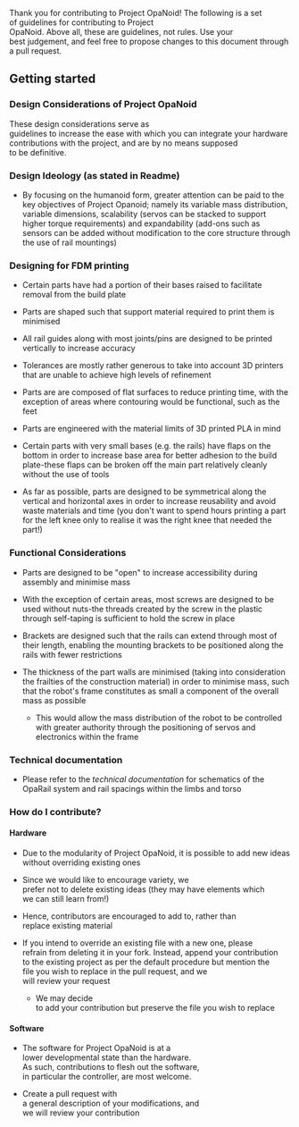 Thank you for contributing to Project OpaNoid! The following is a set
of guidelines for contributing to Project
OpaNoid. Above all, these are guidelines, not rules. Use your
best judgement, and feel free to propose changes to this document through
a pull request. 

## Getting started

### Design Considerations of Project OpaNoid

These design considerations serve as guidelines to increase the ease with which you can integrate your hardware contributions with the project, and are by no means supposed to be definitive.

### Design Ideology (as stated in Readme)

-   By focusing on the humanoid form, greater attention can be paid to the key
    objectives of Project Opanoid; namely its variable mass distribution,
    variable dimensions, scalability (servos can be stacked to support higher
    torque requirements) and expandability (add-ons such as sensors can be added
    without modification to the core structure through the use of rail
    mountings)

### Designing for FDM printing

-   Certain parts have had a portion of their bases raised to facilitate removal
    from the build plate

-   Parts are shaped such that support material required to print them is
    minimised

-   All rail guides along with most joints/pins are designed to be printed
    vertically to increase accuracy

-   Tolerances are mostly rather generous to take into account 3D printers that
    are unable to achieve high levels of refinement

-   Parts are are composed of flat surfaces to reduce printing time, with the
    exception of areas where contouring would be functional, such as the feet

-   Parts are engineered with the material limits of 3D printed PLA in mind

-   Certain parts with very small bases (e.g. the rails) have flaps on the
    bottom in order to increase base area for better adhesion to the build
    plate-these flaps can be broken off the main part relatively cleanly without
    the use of tools

-   As far as possible, parts are designed to be symmetrical along the vertical
    and horizontal axes in order to increase reusability and avoid waste
    materials and time (you don't want to spend hours printing a part for the
    left knee only to realise it was the right knee that needed the part!)

### Functional Considerations

-   Parts are designed to be "open" to increase accessibility during assembly
    and minimise mass

-   With the exception of certain areas, most screws are designed to be used
    without nuts-the threads created by the screw in the plastic through
    self-taping is sufficient to hold the screw in place

-   Brackets are designed such that the rails can extend through most of their
    length, enabling the mounting brackets to be positioned along the rails with
    fewer restrictions

-   The thickness of the part walls are minimised (taking into consideration the
    frailties of the construction material) in order to minimise mass, such that
    the robot's frame constitutes as small a component of the overall mass as
    possible

    -   This would allow the mass distribution of the robot to be controlled
        with greater authority through the positioning of servos and electronics
        within the frame

### Technical documentation 

-   Please refer to the *technical documentation* for schematics of the
    OpaRail system and rail spacings within the limbs and torso 

### How do I contribute?

#### Hardware

-   Due to the modularity of Project OpaNoid, it is possible to add new ideas
    without overriding existing ones

-   Since we would like to encourage variety, we
    prefer not to delete existing ideas (they may have elements which
    we can still learn from!)

-   Hence, contributors are encouraged to add to, rather than replace existing
    material

-   If you intend to override an existing file with a new one, please
    refrain from deleting it in your fork. Instead, append your contribution
    to the existing project as per the default procedure but mention the
    file you wish to replace in the pull request, and we
    will review your request 

    -   We may decide to add your contribution but preserve the file you wish to replace 

#### Software

-   The software for Project OpaNoid is at a
    lower developmental state than the hardware. As such, contributions to flesh
    out the software, in particular the controller, are most welcome.

-   Create a pull request with a general description of your modifications, and
    we will review your contribution 
